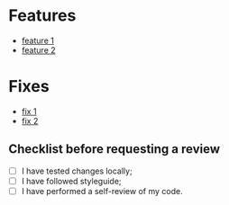 # Features

<!-- please provide a list of the new features introduced in this pull request with links to the related work items -->

- [feature 1](https://dev.azure.com/link-to-the-work-item)
- [feature 2](https://dev.azure.com/link-to-the-work-item)

# Fixes

<!-- please provide a list of the fixes made in this pull request with links to the related work items -->

- [fix 1](https://dev.azure.com/link-to-the-work-item)
- [fix 2](https://dev.azure.com/link-to-the-work-item)

## Checklist before requesting a review

- [ ] I have tested changes locally;
- [ ] I have followed styleguide;
- [ ] I have performed a self-review of my code.